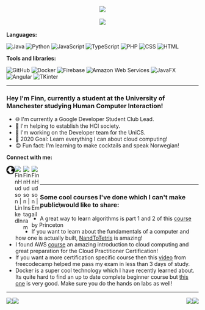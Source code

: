 <p align="center">
  <img src="https://komarev.com/ghpvc/?username=HudsonFinn&color=red&style=plastic" />
</p>

<a href="https://www.linkedin.com/in/finn-hudson/">
<p align="center">
      <img src="https://github-readme-stats.vercel.app/api?username=HudsonFinn&show_icons=true&hide_border=true&count_private=true&hide_rank=true&theme=synthwave" />
</p>
</a>

**Languages:**

![Java](https://img.shields.io/badge/-Java-000000?style=flat&logo=Java&logoColor=E06C00)
![Python](https://img.shields.io/badge/-Python-000000?style=flat&logo=Python&logoColor=007396)
![JavaScript](https://img.shields.io/badge/-JavaScript-000000?style=flat&logo=javascript)
![TypeScript](https://img.shields.io/badge/-TypeScript-000000?style=flat&logo=typescript&logoColor=2F74C0)
![PHP](https://img.shields.io/badge/-PHP-000000?style=flat&logo=PHP)
![CSS](https://img.shields.io/badge/-CSS-000000?style=flat&logo=CSS3&logoColor=0078BD)
![HTML](https://img.shields.io/badge/-HTML-000000?style=flat&logo=HTML5)

**Tools and libraries:**

![GitHub](https://img.shields.io/badge/-GitHub-000000?style=flat&logo=github&logoColor=FFFFFF)
![Docker](https://img.shields.io/badge/-docker-000000?style=flat&logo=docker)
![Firebase](https://img.shields.io/badge/-Firebase-000000?style=flat&logo=Google)
![Amazon Web Services](https://img.shields.io/badge/-AWS-000000?style=flat&logo=Amazon)
![JavaFX](https://img.shields.io/badge/-JavaFX-000000?style=flat&logo=Java&logoColor=E06C00)
![Angular](https://img.shields.io/badge/-Angular-000000?style=flat&logo=Angular&logoColor=DF2E31)
![TKinter](https://img.shields.io/badge/-Angular-000000?style=flat&logo=Python&logoColor=007396)
<br/>

---

### Hey I'm Finn, currently a student at the University of Manchester studying Human Computer Interaction!

- 🌐 I'm currently a Google Developer Student Club Lead.
- 🌱 I'm helping to establish the HCI society.
- 👯 I'm working on the Developer team for the UniCS.
- 🥅 2020 Goal: Learn everything I can about cloud computing!
- 😊 Fun fact: I'm learning to make cocktails and speak Norwegian!

**Connect with me:**

[<img align="left" alt="FinnHudson | Website" width="22px" src="https://raw.githubusercontent.com/iconic/open-iconic/master/svg/globe.svg" />][website]
[<img align="left" alt="FinnHudson | LinkedIn" width="22px" src="https://cdn.jsdelivr.net/npm/simple-icons@v3/icons/linkedin.svg" />][linkedin]
[<img align="left" alt="FinnHudson | Instagram" width="22px" src="https://cdn.jsdelivr.net/npm/simple-icons@v3/icons/instagram.svg" />][instagram]
[<img align="left" alt="FinnHudson | Email" width="22px" src="https://cdn.jsdelivr.net/npm/simple-icons@v3/icons/gmail.svg" />][email]

<br/>
<br/>

---

### Some cool courses I've done which I can't make public\\would like to share:

- A great way to learn algorithms is part 1 and 2 of this [course][algos] by Princeton
- If you want to learn about the fundamentals of a computer and how one is actually built, [NandToTetris][nand] is amazing!
- I found AWS [course][aws] an amazing introduction to cloud computing and great preparation for the Cloud Practitioner Certification!
- If you want a more certification specific course then this [video][AWScert] from freecodecamp helped me pass my exam in less than 3 days of study.
- Docker is a super cool technology which I have recently learned about. Its quite hard to find an up to date complete beginner course but [this one][docker] is very good. Make sure you do the hands on labs as well!
---

<a href="https://github.com/HudsonFinn/AlgorithmVisualiser">
  <img align="left" src="https://github-readme-stats.vercel.app/api/pin/?username=HudsonFinn&repo=AlgorithmVisualiser&theme=bear" />
</a>

<a href="https://github.com/HudsonFinn/2d-Raycasting">
  <img align="right" src="https://github-readme-stats.vercel.app/api/pin/?username=HudsonFinn&repo=2d-Raycasting&theme=bear" />
</a>

<a href="https://github.com/HudsonFinn/FileMover">
  <img align="left" src="https://github-readme-stats.vercel.app/api/pin/?username=HudsonFinn&repo=FileMover&theme=bear" />
</a>

<a href="https://github.com/HudsonFinn/Pathfinding">
  <img align="right" src="https://github-readme-stats.vercel.app/api/pin/?username=HudsonFinn&repo=PathFinding&theme=bear" />
</a>

[website]: https:www.finnhudson.co.uk
[linkedin]: https://www.linkedin.com/in/finn-hudson/
[instagram]: https://www.instagram.com/the_project_bot/
[email]: 11finnh@gmail.com
[github]: https://github.com/HudsonFinn
[algos]: https://www.coursera.org/learn/algorithms-part1
[nand]: https://www.coursera.org/learn/build-a-computer/home/welcome
[aws]: https://www.aws.training/Details/Curriculum?id=27076
[docker]: https://www.youtube.com/watch?v=fqMOX6JJhGo&list=PL6jgPwuZeC2pHBIJNuUQSeBLs8oJm8sW4&index=4
[AWScert]: https://youtu.be/3hLmDS179YE
